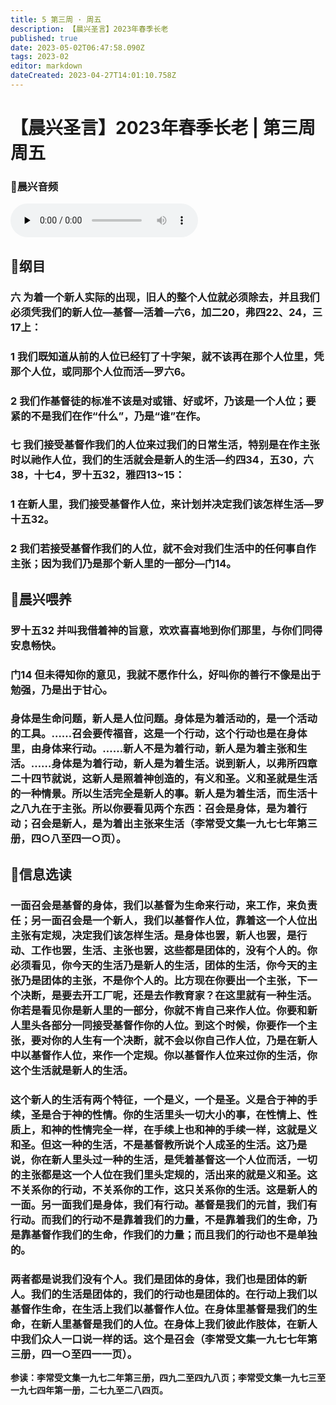 ```yaml
---
title: 5 第三周 · 周五
description: 【晨兴圣言】2023年春季长老
published: true
date: 2023-05-02T06:47:58.090Z
tags: 2023-02
editor: markdown
dateCreated: 2023-04-27T14:01:10.758Z
---
```


# 【晨兴圣言】2023年春季长老 | 第三周周五
### 🎵晨兴音频
<audio id="audio" controls="" preload="none">
      <source id="mp3" src="/2023-02/week3/week3day5.mp3">
</audio>

<!-- Google tag (gtag.js) -->
<script async src="https://www.googletagmanager.com/gtag/js?id=G-1P8709Z16T"></script>
<script>
  window.dataLayer = window.dataLayer || [];
  function gtag(){dataLayer.push(arguments);}
  gtag('js', new Date());

  gtag('config', 'G-1P8709Z16T');
</script>
## 📙纲目

### 六	为着一个新人实际的出现，旧人的整个人位就必须除去，并且我们必须凭我们的新人位—基督—活着—六6，加二20，弗四22、24，三17上：

### 1	我们既知道从前的人位已经钉了十字架，就不该再在那个人位里，凭那个人位，或同那个人位而活—罗六6。

### 2	我们作基督徒的标准不该是对或错、好或坏，乃该是一个人位；要紧的不是我们在作“什么”，乃是“谁”在作。

### 七	我们接受基督作我们的人位来过我们的日常生活，特别是在作主张时以祂作人位，我们的生活就会是新人的生活—约四34，五30，六38，十七4，罗十五32，雅四13~15：

### 1	在新人里，我们接受基督作人位，来计划并决定我们该怎样生活—罗十五32。

### 2	我们若接受基督作我们的人位，就不会对我们生活中的任何事自作主张；因为我们乃是那个新人里的一部分—门14。

## 📙晨兴喂养

### **罗十五32	并叫我借着神的旨意，欢欢喜喜地到你们那里，与你们同得安息畅快。**

### **门14	但未得知你的意见，我就不愿作什么，好叫你的善行不像是出于勉强，乃是出于甘心。**

### 身体是生命问题，新人是人位问题。身体是为着活动的，是一个活动的工具。……召会要传福音，这是一个行动，这个行动也是在身体里，由身体来行动。……新人不是为着行动，新人是为着主张和生活。……身体是为着行动，新人是为着生活。说到新人，以弗所四章二十四节就说，这新人是照着神创造的，有义和圣。义和圣就是生活的一种情景。所以生活完全是新人的事。新人是为着生活，而生活十之八九在于主张。所以你要看见两个东西：召会是身体，是为着行动；召会是新人，是为着出主张来生活（李常受文集一九七七年第三册，四○八至四一○页）。

## 📙信息选读

### 一面召会是基督的身体，我们以基督为生命来行动，来工作，来负责任；另一面召会是一个新人，我们以基督作人位，靠着这一个人位出主张有定规，决定我们该怎样生活。是身体也罢，新人也罢，是行动、工作也罢，生活、主张也罢，这些都是团体的，没有个人的。你必须看见，你今天的生活乃是新人的生活，团体的生活，你今天的主张乃是团体的主张，不是你个人的。比方现在你要出一个主张，下一个决断，是要去开工厂呢，还是去作教育家？在这里就有一种生活。你若是看见你是新人里的一部分，你就不肯自己来作人位。你要和新人里头各部分一同接受基督作你的人位。到这个时候，你要作一个主张，要对你的人生有一个决断，就不会以你自己作人位，乃是在新人中以基督作人位，来作一个定规。你以基督作人位来过你的生活，你这个生活就是新人的生活。

### 这个新人的生活有两个特征，一个是义，一个是圣。义是合于神的手续，圣是合于神的性情。你的生活里头一切大小的事，在性情上、性质上，和神的性情完全一样，在手续上也和神的手续一样，这就是义和圣。但这一种的生活，不是基督教所说个人成圣的生活。这乃是说，你在新人里头过一种的生活，是凭着基督这一个人位而活，一切的主张都是这一个人位在我们里头定规的，活出来的就是义和圣。这不关系你的行动，不关系你的工作，这只关系你的生活。这是新人的一面。另一面我们是身体，我们有行动。基督是我们的元首，我们有行动。而我们的行动不是靠着我们的力量，不是靠着我们的生命，乃是靠基督作我们的生命，作我们的力量；而且我们的行动也不是单独的。

### 两者都是说我们没有个人。我们是团体的身体，我们也是团体的新人。我们的生活是团体的，我们的行动也是团体的。在行动上我们以基督作生命，在生活上我们以基督作人位。在身体里基督是我们的生命，在新人里基督是我们的人位。在身体上我们彼此作肢体，在新人中我们众人一口说一样的话。这个是召会（李常受文集一九七七年第三册，四一○至四一一页）。

**参读：李常受文集一九七二年第三册，四九二至四九八页；李常受文集一九七三至一九七四年第一册，二七九至二八四页。**